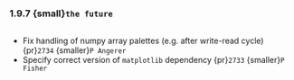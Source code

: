### 1.9.7 {small}`the future`

```{rubric} Bug fixes
```
- Fix handling of numpy array palettes (e.g. after write-read cycle) {pr}`2734` {smaller}`P Angerer`
- Specify correct version of `matplotlib` dependency {pr}`2733` {smaller}`P Fisher`
